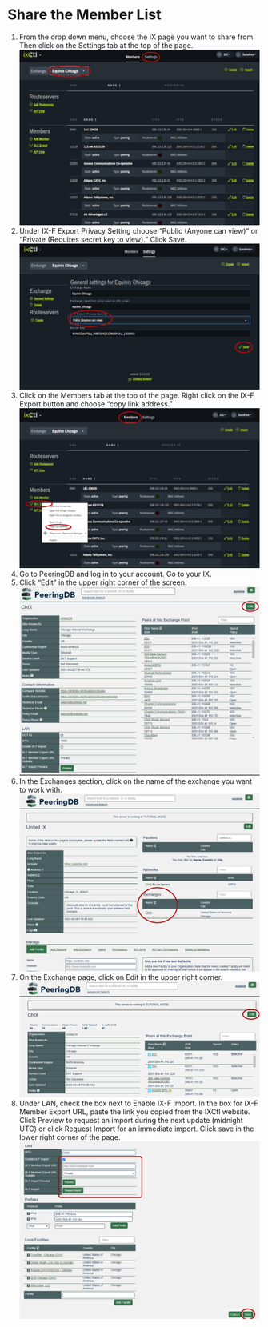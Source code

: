 # Share the Member List
1. From the drop down menu, choose the IX page you want to share from. Then click on the Settings tab at the top of the page.
   ![](img/share-the-member-list-images/step1.png) 
2. Under IX-F Export Privacy Setting choose “Public (Anyone can view)” or “Private (Requires secret key to view).” Click Save.
   ![](img/share-the-member-list-images/step2.png) 
3. Click on the Members tab at the top of the page. Right click on the IX-F Export button and choose “copy link address.”   
   ![](img/share-the-member-list-images/step3.png) 
4. Go to PeeringDB and log in to your account. Go to your IX.  
5. Click “Edit” in the upper right corner of the screen.  
   ![](img/share-the-member-list-images/step5.png)   
6. In the Exchanges section, click on the name of the exchange you want to work with.
   ![](img/share-the-member-list-images/step6.png) 
7. On the Exchange page, click on Edit in the upper right corner.
   ![](img/share-the-member-list-images/step7.png) 
8. Under LAN, check the box next to Enable IX-F Import. In the box for IX-F Member Export URL, paste the link you copied from the IXCtl website. Click Preview to request an import during the next update (midnight UTC) or click Request Import for an immediate import. Click save in the lower right corner of the page. 
   ![](img/share-the-member-list-images/step8.png) 


